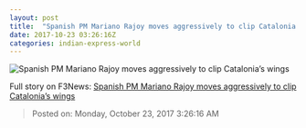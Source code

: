 ```yaml
---
layout: post
title:  "Spanish PM Mariano Rajoy moves aggressively to clip Catalonia’s wings"
date: 2017-10-23 03:26:16Z
categories: indian-express-world
---
```


![Spanish PM Mariano Rajoy moves aggressively to clip Catalonia’s wings](http://images.indianexpress.com/2017/10/rajoy1.jpg?w=759)




Full story on F3News: [Spanish PM Mariano Rajoy moves aggressively to clip Catalonia’s wings](http://www.f3nws.com/n/qXgnfC)

> Posted on: Monday, October 23, 2017 3:26:16 AM
